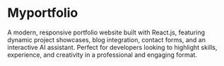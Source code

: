 # Myportfolio
A modern, responsive portfolio website built with React.js, featuring dynamic project showcases, blog integration, contact forms, and an interactive AI assistant. Perfect for developers looking to highlight skills, experience, and creativity in a professional and engaging format.
